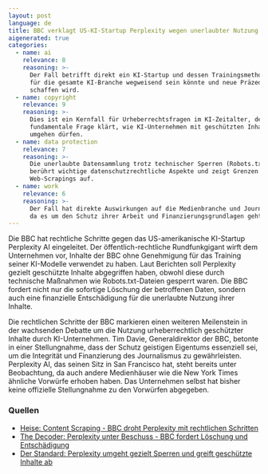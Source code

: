 ```yaml
---
layout: post
language: de
title: BBC verklagt US-KI-Startup Perplexity wegen unerlaubter Nutzung von Inhalten
aigenerated: true
categories:
  - name: ai
    relevance: 8
    reasoning: >-
      Der Fall betrifft direkt ein KI-Startup und dessen Trainingsmethoden, was
      für die gesamte KI-Branche wegweisend sein könnte und neue Präzedenzfälle
      schaffen wird.
  - name: copyright
    relevance: 9
    reasoning: >-
      Dies ist ein Kernfall für Urheberrechtsfragen im KI-Zeitalter, der die
      fundamentale Frage klärt, wie KI-Unternehmen mit geschützten Inhalten
      umgehen dürfen.
  - name: data protection
    relevance: 7
    reasoning: >-
      Die unerlaubte Datensammlung trotz technischer Sperren (Robots.txt)
      berührt wichtige datenschutzrechtliche Aspekte und zeigt Grenzen des
      Web-Scrapings auf.
  - name: work
    relevance: 6
    reasoning: >-
      Der Fall hat direkte Auswirkungen auf die Medienbranche und Journalisten,
      da es um den Schutz ihrer Arbeit und Finanzierungsgrundlagen geht.
---
```


Die BBC hat rechtliche Schritte gegen das US-amerikanische KI-Startup Perplexity AI eingeleitet. Der öffentlich-rechtliche Rundfunkgigant wirft dem Unternehmen vor, Inhalte der BBC ohne Genehmigung für das Training seiner KI-Modelle verwendet zu haben. Laut Berichten soll Perplexity gezielt geschützte Inhalte abgegriffen haben, obwohl diese durch technische Maßnahmen wie Robots.txt-Dateien gesperrt waren. Die BBC fordert nicht nur die sofortige Löschung der betroffenen Daten, sondern auch eine finanzielle Entschädigung für die unerlaubte Nutzung ihrer Inhalte.

<!--more-->

Die rechtlichen Schritte der BBC markieren einen weiteren Meilenstein in der wachsenden Debatte um die Nutzung urheberrechtlich geschützter Inhalte durch KI-Unternehmen. Tim Davie, Generaldirektor der BBC, betonte in einer Stellungnahme, dass der Schutz geistigen Eigentums essenziell sei, um die Integrität und Finanzierung des Journalismus zu gewährleisten. Perplexity AI, das seinen Sitz in San Francisco hat, steht bereits unter Beobachtung, da auch andere Medienhäuser wie die New York Times ähnliche Vorwürfe erhoben haben. Das Unternehmen selbst hat bisher keine offizielle Stellungnahme zu den Vorwürfen abgegeben.

### Quellen
- [Heise: Content Scraping - BBC droht Perplexity mit rechtlichen Schritten](https://www.heise.de/news/Content-Scraping-BBC-droht-Perplexity-mit-rechtlichen-Schritten-10455212.html)  
- [The Decoder: Perplexity unter Beschuss - BBC fordert Löschung und Entschädigung](https://the-decoder.de/perplexity-unter-beschuss-bbc-fordert-loeschung-und-entschaedigung/)  
- [Der Standard: Perplexity umgeht gezielt Sperren und greift geschützte Inhalte ab](https://www.derstandard.at/story/3000000282286/perplexity-umgeht-gezielt-sperren-und-greift-geschuetzte-inhalte-ab)
